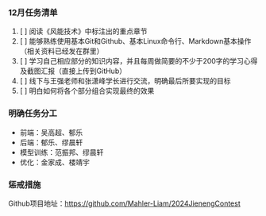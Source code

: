 ### 12月任务清单
1. [ ] 阅读《风能技术》中标注出的重点章节
2. [ ] 能够熟练使用基本Git和Github、基本Linux命令行、Markdown基本操作（相关资料已经发在群里）
3. [ ] 学习自己相应部分的知识内容，并且每周做简要的不少于200字的学习心得及截图汇报（直接上传到GitHub）
4. [ ] 线下与王强老师和张潇峰学长进行交流，明确最后所要实现的目标
5. [ ] 明白如何将各个部分组合实现最终的效果

### 明确任务分工
- 前端：吴高超、郁乐
- 后端：郁乐、缪晨轩
- 模型训练：范振邦、缪晨轩
- 优化：金家成、楼靖宇

### 惩戒措施


Github项目地址：https://github.com/Mahler-Liam/2024JienengContest